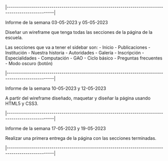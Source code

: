 |-----------------------------------------------------------------------------------------------------|

Informe de la semana 03-05-2023 y 05-05-2023

Diseñar un wireframe que tenga todas las secciones de la página de la escuela.

Las secciones que va a tener el sidebar son:
    - Inicio
    - Publicaciones
    - Institución
        - Nuestra historia
        - Autoridades
        - Galería
        - Inscripción
    - Especialidades
        - Computación
        - GAO
        - Ciclo básico
    - Preguntas frecuentes
    - Modo oscuro (botón)

|-----------------------------------------------------------------------------------------------------|

Informe de la semana 10-05-2023 y 12-05-2023

A partir del wireframe diseñado, maquetar y diseñar la página usando HTML5 y CSS3.

|-----------------------------------------------------------------------------------------------------|

Informe de la semana 17-05-2023 y 19-05-2023

Realizar una primera entrega de la página con las secciones terminadas.

|-----------------------------------------------------------------------------------------------------|